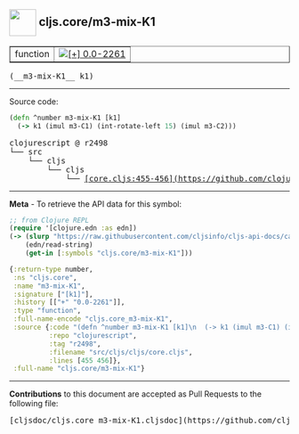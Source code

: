 ## <img width="48px" valign="middle" src="http://i.imgur.com/Hi20huC.png"> cljs.core/m3-mix-K1

 <table border="1">
<tr>

<td>function</td>
<td><a href="https://github.com/cljsinfo/cljs-api-docs/tree/0.0-2261"><img valign="middle" alt="[+] 0.0-2261" src="https://img.shields.io/badge/+-0.0--2261-lightgrey.svg"></a> </td>
</tr>
</table>

 <samp>
(__m3-mix-K1__ k1)<br>
</samp>

---





Source code:

```clj
(defn ^number m3-mix-K1 [k1]
  (-> k1 (imul m3-C1) (int-rotate-left 15) (imul m3-C2)))
```

 <pre>
clojurescript @ r2498
└── src
    └── cljs
        └── cljs
            └── <ins>[core.cljs:455-456](https://github.com/clojure/clojurescript/blob/r2498/src/cljs/cljs/core.cljs#L455-L456)</ins>
</pre>


---

__Meta__ - To retrieve the API data for this symbol:

```clj
;; from Clojure REPL
(require '[clojure.edn :as edn])
(-> (slurp "https://raw.githubusercontent.com/cljsinfo/cljs-api-docs/catalog/cljs-api.edn")
    (edn/read-string)
    (get-in [:symbols "cljs.core/m3-mix-K1"]))
```

```clj
{:return-type number,
 :ns "cljs.core",
 :name "m3-mix-K1",
 :signature ["[k1]"],
 :history [["+" "0.0-2261"]],
 :type "function",
 :full-name-encode "cljs.core_m3-mix-K1",
 :source {:code "(defn ^number m3-mix-K1 [k1]\n  (-> k1 (imul m3-C1) (int-rotate-left 15) (imul m3-C2)))",
          :repo "clojurescript",
          :tag "r2498",
          :filename "src/cljs/cljs/core.cljs",
          :lines [455 456]},
 :full-name "cljs.core/m3-mix-K1"}

```

---

__Contributions__ to this document are accepted as Pull Requests to the following file:

 <pre>
[cljsdoc/cljs.core_m3-mix-K1.cljsdoc](https://github.com/cljsinfo/cljs-api-docs/blob/master/cljsdoc/cljs.core_m3-mix-K1.cljsdoc)
</pre>

